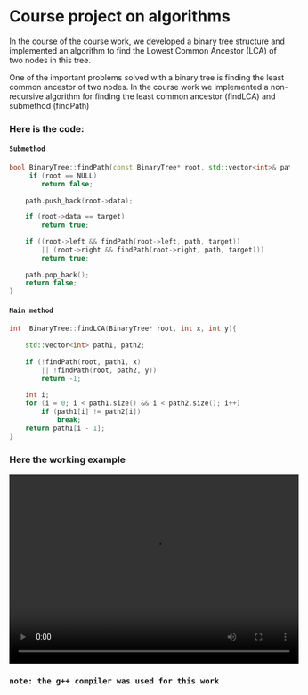 # Course project on algorithms

In the course of the course work, we developed a binary tree structure and implemented an algorithm to find the Lowest Common Ancestor (LCA) of two nodes in this tree.

One of the important problems solved with a binary tree is finding the least common ancestor of two nodes. In the course work we implemented a non-recursive algorithm for finding the least common ancestor (findLCA) and submethod (findPath)

### Here is the code:

#### `Submethod`

```cpp
bool BinaryTree::findPath(const BinaryTree* root, std::vector<int>& path, int target){
     if (root == NULL) 
        return false;
 
    path.push_back(root->data);

    if (root->data == target)
        return true;
 
    if ((root->left && findPath(root->left, path, target))
        || (root->right && findPath(root->right, path, target)))
        return true;
 
    path.pop_back();
    return false;
}
```

#### `Main method`

```cpp
int  BinaryTree::findLCA(BinaryTree* root, int x, int y){
          
    std::vector<int> path1, path2;
 
    if (!findPath(root, path1, x)
        || !findPath(root, path2, y))
        return -1;
 
    int i;
    for (i = 0; i < path1.size() && i < path2.size(); i++)
        if (path1[i] != path2[i])
            break;
    return path1[i - 1]; 
}
```

### Here the working example

<video width="520" height="340" controls>
  <source src="image/readme/1713705507036.mp4" type="video/mp4">
</video>

### `note: the g++ compiler was used for this work`
  